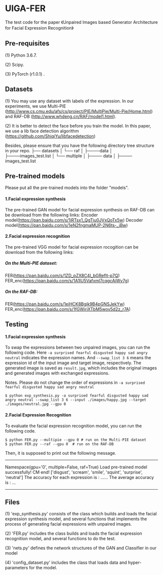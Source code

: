 # UIGA-FER
The test code for the paper 《Unpaired Images based Generator Architecture for Facial Expression Recognition》

## Pre-requisites
 (1) Python 3.6.7.
 
 (2) Scipy.
 
 (3) PyTorch (r1.0.1) .
 

##  Datasets
 (1) You may use any dataset with labels of the expression. In our experiments, we use Multi-PIE (http://www.cs.cmu.edu/afs/cs/project/PIE/MultiPie/Multi-Pie/Home.html) and RAF-DB (http://www.whdeng.cn/RAF/model1.html). 
 
 (2) It is better to detect the face before you train the model. In this paper, we use a lib face detection algorithm (https://github.com/ShiqiYu/libfacedetection)

Besides, please ensure that you have the following directory tree structure in your repo.
├── datasets
│   └── raf
│   ├────data
│       ├────images_test.list
│   └── multiple
│       ├──── data
│       ├──── images_test.list


## Pre-trained models

Please put all the pre-trained models into the folder "models".

#### 1.Facial expression synthesis
The pre-trained GAN model for facial expression synthesis on RAF-DB can be download from the following links:
Encoder model(https://pan.baidu.com/s/1iRTsx1_QgTju0JVxQoTx5w)
Decoder model(https://pan.baidu.com/s/1eN2fngmaMUP-2N6ts-_jBw)

#### 2.Facial expression recognition
The pre-trained VGG model for facial expression rocogition can be download from the following links:
##### On the Multi-PIE dataset:
FER(https://pan.baidu.com/s/1ZD_pZX8C4l_bGReflt-p7Q)
FER_enc(https://pan.baidu.com/s/1A1lU5Vafxml7cqgcAiWy7g)
##### On the RAF-DB:
FER(https://pan.baidu.com/s/1eiHCK8Bgik9B4pGNSJekYw)
FER_enc(https://pan.baidu.com/s/1fGWiriXTbM5wov5d2z_r7A)

## Testing
#### 1.Facial expression synthesis

To swap the expressions between two unpaired images, you can run the following code. Here `-a surprised fearful disgusted happy sad angry neutral` indicates the expression names. And `--swap_list 3 6` means the expression id of the input image and target image, respectively. The generated image is saved as `result.jpg`, which includes the original images and generated images with exchanged expressions.

Notes. Please do not change the order of expressions in `-a surprised fearful disgusted happy sad angry neutral`
```
$ python exp_synthesis.py -a surprised fearful disgusted happy sad angry neutral --swap_list 3 6 --input ./images/happy.jpg --target ./images/neutral.jpg --gpu 0
```

#### 2.Facial Expression Recognition

To evaluate the facial expression recognition model, you can run the following  code.
```
$ python FER.py --multipie --gpu 0 # run on the Multi-PIE dataset
$ python FER.py --raf --gpu 0  # run on the RAF-DB
```
Then, it is supposed to print out the following message.
****
Namespace(gpu='0', multiple=False, raf=True)
Load pre-trained model successfully!
CM end!
['disgust', 'scream', 'smile', 'squint', 'surprise', 'neutral']
The accuracy for each expression is :
......
The average accuracy is : ...
***

## Files
(1) 'exp_synthesis.py' consists of the class which builds and loads the facial expression synthesis model, and several functions that implements the process of generating facial expressions with unpaired images.

(2) 'FER.py' includes the class builds and loads the facial expression recognition model, and several functions to do the test.

(3) 'nets.py' defines the network structures of the GAN and Classifier in our model

(4) 'config_dataset.py' includes the class that loads data and hyper-parameters for the model.
